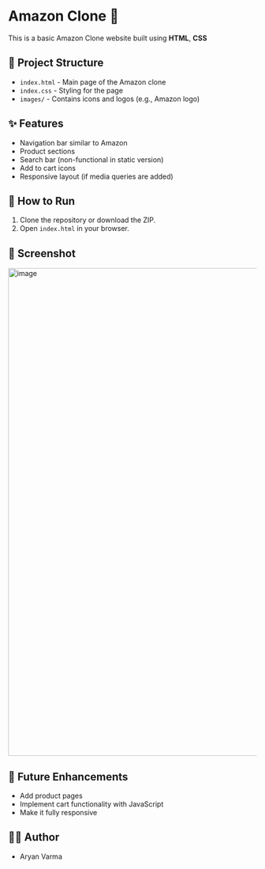 # Amazon Clone 🛒

This is a basic Amazon Clone website built using **HTML**, **CSS**

## 📁 Project Structure
- `index.html` - Main page of the Amazon clone
- `index.css` - Styling for the page
- `images/` - Contains icons and logos (e.g., Amazon logo)

## ✨ Features
- Navigation bar similar to Amazon
- Product sections
- Search bar (non-functional in static version)
- Add to cart icons
- Responsive layout (if media queries are added)

## 🚀 How to Run
1. Clone the repository or download the ZIP.
2. Open `index.html` in your browser.

## 📸 Screenshot
<img width="1914" height="987" alt="image" src="https://github.com/user-attachments/assets/242980dd-56a6-4469-89cf-8c0c924c728e" />


## 📌 Future Enhancements
- Add product pages
- Implement cart functionality with JavaScript
- Make it fully responsive

## 🧑‍💻 Author
- Aryan Varma
